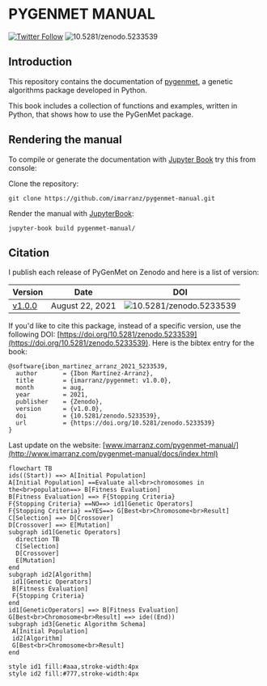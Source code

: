 # PYGENMET MANUAL

[![Twitter Follow](https://img.shields.io/twitter/follow/imarranz.svg?style=social)](https://twitter.com/imarranz)
![10.5281/zenodo.5233539](https://zenodo.org/badge/DOI/10.5281/zenodo.5233539.svg)

## Introduction

This repository contains the documentation of [pygenmet](https://github.com/imarranz/pygenmet), a genetic algorithms package developed in Python.

This book includes a collection of functions and examples, written in Python, that shows how to use the PyGenMet package.


## Rendering the manual

To compile or generate the documentation with [Jupyter Book](https://jupyterbook.org/) try this from console:

Clone the repository:

```
git clone https://github.com/imarranz/pygenmet-manual.git
```


Render the manual with [JupyterBook](https://github.com/imarranz/pygenmet-manual.git):

```
jupyter-book build pygenmet-manual/
```

## Citation

I publish each release of PyGenMet on Zenodo and here is a list of version:

|Version|Date|DOI|
|-------|----|---|
| [v1.0.0](https://github.com/imarranz/pygenmet/releases/tag/v1.0.0) | August 22, 2021 | ![10.5281/zenodo.5233539](https://zenodo.org/badge/DOI/10.5281/zenodo.5233539.svg) |
 
If you'd like to cite this package, instead of a specific version, use the following DOI: [https://doi.org/10.5281/zenodo.5233539](https://doi.org/10.5281/zenodo.5233539). Here is the bibtex entry for the book:


```
@software{ibon_martinez_arranz_2021_5233539,
  author       = {Ibon Martínez-Arranz},
  title        = {imarranz/pygenmet: v1.0.0},
  month        = aug,
  year         = 2021,
  publisher    = {Zenodo},
  version      = {v1.0.0},
  doi          = {10.5281/zenodo.5233539},
  url          = {https://doi.org/10.5281/zenodo.5233539}
}
```

Last update on the website: [www.imarranz.com/pygenmet-manual/](http://www.imarranz.com/pygenmet-manual/docs/index.html)

```mermaid
flowchart TB
ids((Start)) ==> A[Initial Population]
A[Initial Population] ==Evaluate all<br>chromosomes in the<br>population==> B[Fitness Evaluation]
B[Fitness Evaluation] ==> F{Stopping Criteria}
F{Stopping Criteria} ==NO==> id1[Genetic Operators]
F{Stopping Criteria} ==YES==> G[Best<br>Chromosome<br>Result]
C[Selection] ==> D[Crossover]
D[Crossover] ==> E[Mutation]
subgraph id1[Genetic Operators]
  direction TB
  C[Selection]
  D[Crossover]
  E[Mutation]
end
subgraph id2[Algorithm]
 id1[Genetic Operators]
 B[Fitness Evaluation]
 F{Stopping Criteria}
end
id1[GeneticOperators] ==> B[Fitness Evaluation]
G[Best<br>Chromosome<br>Result] ==> ide((End))
subgraph id3[Genetic Algorithm Schema]
 A[Initial Population]
 id2[Algorithm]
 G[Best<br>Chromosome<br>Result]
end

style id1 fill:#aaa,stroke-width:4px
style id2 fill:#777,stroke-width:4px
```
